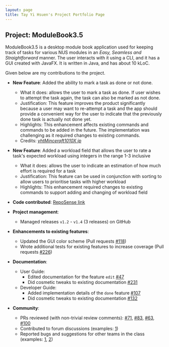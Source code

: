 ```yaml
---
layout: page
title: Tay Yi Hsuen's Project Portfolio Page
---
```


## Project: ModuleBook3.5

ModuleBook3.5 is a desktop module book application used for keeping track of tasks for various NUS modules
in an *Easy, Seamless and Straightforward* manner. 
The user interacts with it using a CLI, and it has a GUI created with JavaFX. It is written in Java, and has about 10 kLoC.

Given below are my contributions to the project.

* **New Feature**: Added the ability to mark a task as done or not done.
  * What it does: allows the user to mark a task as done. If user wishes to attempt the task again, the task can also be marked as not done.
  * Justification: This feature improves the product significantly because a user may want to re-attempt a task 
    and the app should provide a convenient way for the user to indicate that the previously done task is actually not done yet.
  * Highlights: This enhancement affects existing commands and commands to be added in the future.
    The implementation was challenging as it required changes to existing commands.
  * Credits: [*yhtMinceraft1010X ip*](https://github.com/yhtMinceraft1010X/ip)

* **New Feature**: Added a workload field that allows the user to rate a task's expected workload 
  using integers in the range 1-3 inclusive
  * What it does: allows the user to indicate an estimation of how much effort is required for a task
  * Justification: This feature can be used in conjunction with sorting to allow users to prioritise tasks with higher workload
  * Highlights: This enhancement required changes to existing commands to support adding and changing of workload field

* **Code contributed**: [RepoSense link](https://nus-cs2103-ay2021s2.github.io/tp-dashboard/?search=t13-2&sort=groupTitle&sortWithin=title&timeframe=commit&mergegroup=&groupSelect=groupByRepos&breakdown=true&checkedFileTypes=docs~functional-code~test-code~other&since=2021-02-19)

* **Project management**:
  * Managed releases `v1.2` - `v1.4` (3 releases) on GitHub

* **Enhancements to existing features**:
  * Updated the GUI color scheme (Pull requests [\#118](https://github.com/AY2021S2-CS2103T-T13-2/tp/pull/118))
  * Wrote additional tests for existing features to increase coverage (Pull requests [\#226](https://github.com/AY2021S2-CS2103T-T13-2/tp/pull/226))

* **Documentation**:
  * User Guide:
    * Edited documentation for the feature `edit` [\#47](https://github.com/AY2021S2-CS2103T-T13-2/tp/pull/47)
    * Did cosmetic tweaks to existing documentation [\#231](https://github.com/AY2021S2-CS2103T-T13-2/tp/pull/231)
  * Developer Guide:
    * Added implementation details of the `done` feature [\#107](https://github.com/AY2021S2-CS2103T-T13-2/tp/pull/107)
    * Did cosmetic tweaks to existing documentation [\#132](https://github.com/AY2021S2-CS2103T-T13-2/tp/pull/132)

* **Community**:
  * PRs reviewed (with non-trivial review comments): [\#71](https://github.com/AY2021S2-CS2103T-T13-2/tp/pull/71), 
    [\#83](https://github.com/AY2021S2-CS2103T-T13-2/tp/pull/83), [\#63](https://github.com/AY2021S2-CS2103T-T13-2/tp/pull/63),
    [\#100](https://github.com/AY2021S2-CS2103T-T13-2/tp/pull/100)
  * Contributed to forum discussions (examples: [1](https://github.com/nus-cs2103-AY2021S2/forum/issues/236))
  * Reported bugs and suggestions for other teams in the class (examples: [1](https://github.com/nus-cs2103-AY2021S2/forum/issues/262), 
    [2](https://github.com/nus-cs2103-AY2021S2/forum/issues/220))
  
